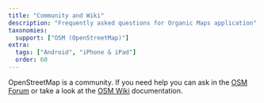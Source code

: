 ```yaml
---
title: "Community and Wiki"
description: "Frequently asked questions for Organic Maps application"
taxonomies:
  support: ["OSM (OpenStreetMap)"]
extra:
  tags: ["Android", "iPhone & iPad"]
  order: 60
---
```


OpenStreetMap is a community. If you need help you can ask in the [OSM Forum](https://community.openstreetmap.org/) or take a look at the [OSM Wiki](https://wiki.openstreetmap.org/) documentation.
